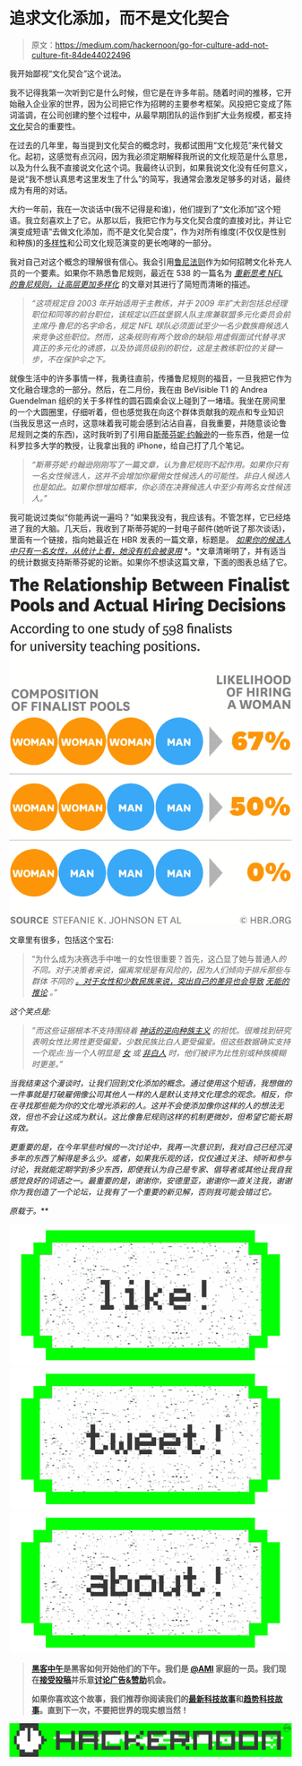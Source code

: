 # 追求文化添加，而不是文化契合

> 原文：<https://medium.com/hackernoon/go-for-culture-add-not-culture-fit-84de44022496>

我开始鄙视“文化契合”这个说法。

我不记得我第一次听到它是什么时候，但它是在许多年前。随着时间的推移，它开始融入企业家的世界，因为公司把它作为招聘的主要参考框架。风投把它变成了陈词滥调，在公司创建的整个过程中，从最早期团队的运作到扩大业务规模，都支持[文化](https://hackernoon.com/tagged/culture)契合的重要性。

在过去的几年里，每当提到文化契合的概念时，我都试图用“文化规范”来代替文化。起初，这感觉有点沉闷，因为我必须定期解释我所说的文化规范是什么意思，以及为什么我不直接说文化这个词。我最终认识到，如果我说文化没有任何意义，是说“我不想认真思考这里发生了什么”的简写，我通常会激发足够多的对话，最终成为有用的对话。

大约一年前，我在一次谈话中(我不记得是和谁)，他们提到了“文化添加”这个短语。我立刻喜欢上了它。从那以后，我把它作为与文化契合度的直接对比，并让它演变成短语“去做文化添加，而不是文化契合度”，作为对所有维度(不仅仅是性别和种族)的[多样性](https://hackernoon.com/tagged/diversity)和公司文化规范演变的更长咆哮的一部分。

我对自己对这个概念的理解很有信心。我会引用[鲁尼法则](https://en.wikipedia.org/wiki/Rooney_Rule)作为如何招聘文化补充人员的一个要素。如果你不熟悉鲁尼规则，最近在 538 的一篇名为 [*重新思考 NFL 的鲁尼规则，让高层更加多样化*](https://fivethirtyeight.com/features/rethinking-the-nfls-rooney-rule-for-more-diversity-at-the-top/) 的文章对其进行了简短而清晰的描述。

> *“这项规定自 2003 年开始适用于主教练，并于 2009 年扩大到包括总经理职位和同等的前台职位，该规定以匹兹堡钢人队主席兼联盟多元化委员会前主席丹·鲁尼的名字命名，规定 NFL 球队必须面试至少一名少数族裔候选人来竞争这些职位。然而，这条规则有两个致命的缺陷:用虚假面试代替寻求真正的多元化的诱惑，以及协调员级别的职位，这是主教练职位的关键一步，不在保护伞之下。*

就像生活中的许多事情一样，我勇往直前，传播鲁尼规则的福音，一旦我把它作为文化融合理念的一部分。然后，在二月份，我在由 BeVisible T1 的 Andrea Guendelman 组织的关于多样性的圆石圆桌会议上碰到了一堵墙。我坐在房间里的一个大圆圈里，仔细听着，但也感觉我在向这个群体贡献我的观点和专业知识(当我反思这一点时，这意味着我可能会感到沾沾自喜，自我重要，并随意谈论鲁尼规则之类的东西)，这时我听到了引用自[斯蒂芬妮·约翰逊](https://www.linkedin.com/in/stefanie-johnson-338942a4/)的一些东西，他是一位科罗拉多大学的教授，让我拿出我的 iPhone，给自己打了几个笔记。

> *“斯蒂芬妮·约翰逊刚刚写了一篇文章，认为鲁尼规则不起作用。如果你只有一名女性候选人，这并不会增加你雇佣女性候选人的可能性。非白人候选人也是如此。如果你想增加概率，你必须在决赛候选人中至少有两名女性候选人。”*

我可能说过类似“你能再说一遍吗？”如果我没有，我应该有。不管怎样，它已经烙进了我的大脑。几天后，我收到了斯蒂芬妮的一封电子邮件(她听说了那次谈话)，里面有一个链接，指向她最近在 HBR 发表的一篇文章，标题是。 [*如果你的候选人中只有一名女性，从统计上看，她没有机会被录用*](https://hbr.org/2016/04/if-theres-only-one-woman-in-your-candidate-pool-theres-statistically-no-chance-shell-be-hired) *。*文章清晰明了，并有适当的统计数据支持斯蒂芬妮的论断。如果你不想读这篇文章，下面的图表总结了它。

![](img/f64f41e61a0a966f08207f124b085d13.png)

文章里有很多，包括这个宝石:

> “为什么成为决赛选手中唯一的女性很重要？首先，这凸显了她与普通人[](http://www.jstor.org/stable/2777808?seq=1#page_scan_tab_contents)**的不同。对于决策者来说，偏离常规是有风险的，因为人们倾向于排斥那些与群体* *不同的* [*。对于女性和少数民族来说，突出自己的差异也会导致*](http://link.springer.com/article/10.1007%2FBF00055564) [*无能的推论*](http://www.ncbi.nlm.nih.gov/pubmed/12051578) *。”**

*这个笑点是:*

> **”而这些证据根本不支持围绕着* [*神话的逆向种族主义*](http://www.huffingtonpost.com/entry/reverse-racism-isnt-a-thing_us_55d60a91e4b07addcb45da97) *的担忧。很难找到研究表明女性比男性更受偏爱，少数民族比白人更受偏爱。但这些数据确实支持一个观点:当一个人明显是* [*女*](https://peerj.com/preprints/1733.pdf) *或* [*非白人*](http://asq.sagepub.com/content/early/2016/03/09/0001839216639577) *时，他们被评为比性别或种族模糊时更差。”**

*当我结束这个漫谈时，让我们回到文化添加的概念。通过使用这个短语，我想做的一件事就是打破雇佣像公司其他人一样的人是默认支持文化理念的观念。相反，你在寻找那些能为你的文化增光添彩的人。这并不会使添加像你这样的人的想法无效，但也不会让这成为默认。这比像鲁尼规则这样的机制更微妙，但希望它能长期有效。*

*更重要的是，在今年早些时候的一次讨论中，我再一次意识到，我对自己已经沉浸多年的东西了解得是多么少。或者，如果我乐观的话，仅仅通过关注、倾听和参与讨论，我就能定期学到多少东西，即使我认为自己是专家、倡导者或其他让我自我感觉良好的词语之一。最重要的是，谢谢你，安德里亚，谢谢你一直关注我，谢谢你为我创造了一个论坛，让我有了一个重要的新见解，否则我可能会错过它。*

**原载于*[](http://www.feld.com/archives/2017/06/go-culture-add-not-culture-fit.html)**。***

**[![](img/50ef4044ecd4e250b5d50f368b775d38.png)](http://bit.ly/HackernoonFB)****[![](img/979d9a46439d5aebbdcdca574e21dc81.png)](https://goo.gl/k7XYbx)****[![](img/2930ba6bd2c12218fdbbf7e02c8746ff.png)](https://goo.gl/4ofytp)**

> **[黑客中午](http://bit.ly/Hackernoon)是黑客如何开始他们的下午。我们是 [@AMI](http://bit.ly/atAMIatAMI) 家庭的一员。我们现在[接受投稿](http://bit.ly/hackernoonsubmission)并乐意[讨论广告&赞助](mailto:partners@amipublications.com)机会。**
> 
> **如果你喜欢这个故事，我们推荐你阅读我们的[最新科技故事](http://bit.ly/hackernoonlatestt)和[趋势科技故事](https://hackernoon.com/trending)。直到下一次，不要把世界的现实想当然！**

**![](img/be0ca55ba73a573dce11effb2ee80d56.png)**